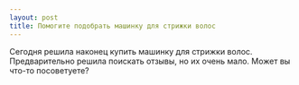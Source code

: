 ```yaml
---
layout: post 
title: Помогите подобрать машинку для стрижки волос 
--- 
```

Сегодня решила наконец купить машинку для стрижки волос. Предварительно решила поискать отзывы, но их очень мало. Может вы что-то посоветуете?